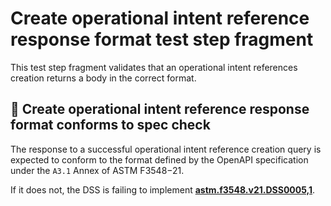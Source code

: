 # Create operational intent reference response format test step fragment

This test step fragment validates that an operational intent references creation returns a body in the correct format.

## 🛑 Create operational intent reference response format conforms to spec check

The response to a successful operational intent reference creation query is expected to conform to the format defined by the OpenAPI specification under the `A3.1` Annex of ASTM F3548−21.

If it does not, the DSS is failing to implement **[astm.f3548.v21.DSS0005,1](../../../../../../../requirements/astm/f3548/v21.md)**.

